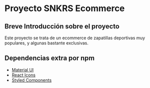 # Proyecto SNKRS Ecommerce

## Breve Introducción sobre el proyecto

Este proyecto se trata de un ecommerce de zapatillas deportivas muy populares, y algunas bastante exclusivas. 

## Dependencias extra por npm

* [Material UI](https://material-ui.com/)
* [React Icons](https://react-icons.github.io/react-icons/)
* [Styled Components](https://styled-components.com/)


